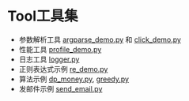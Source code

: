 # Tool工具集

- 参数解析工具 [argparse_demo.py](argparse_demo.py) 和 [click_demo.py](click_demo.py)
- 性能工具 [profile_demo.py](profile_demo.py)
- 日志工具 [logger.py](logger.py)
- 正则表达式示例 [re_demo.py](re_demo.py)
- 算法示例 [dp_money.py](dp_money.py), [greedy.py](greedy.py)
- 发邮件示例 [send_email.py](send_email.py)
